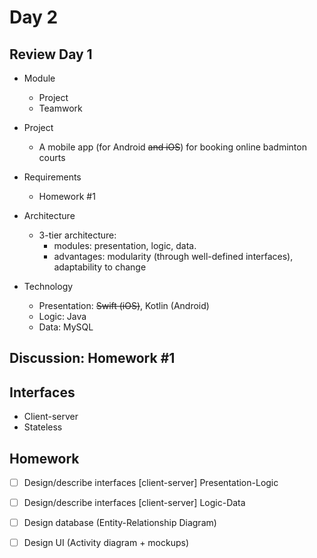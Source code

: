 # Day 2
## Review Day 1
* Module
  - Project
  - Teamwork

* Project
  - A mobile app (for Android <del>and iOS</del>) for booking 
online badminton courts

* Requirements
  - Homework #1

* Architecture
  * 3-tier architecture:
    - modules: presentation, logic, data.</li>
    - advantages: modularity (through well-defined interfaces), 
adaptability to change

* Technology
  - Presentation: <del>Swift (iOS)</del>, Kotlin (Android)
  - Logic: Java
  - Data: MySQL

## Discussion:  Homework #1

## Interfaces
* Client-server 
* Stateless

## Homework
- [ ] Design/describe interfaces [client-server] Presentation-Logic
- [ ] Design/describe interfaces [client-server] Logic-Data 
- [ ] Design database (Entity-Relationship Diagram)
- [ ] Design UI (Activity diagram + mockups)




